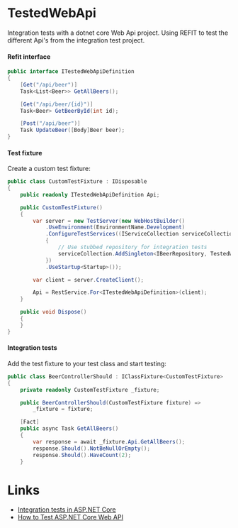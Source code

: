 # TestedWebApi

Integration tests with a dotnet core Web Api project. Using REFIT to test the different Api's from the integration test project.

#### Refit interface

```C#
public interface ITestedWebApiDefinition
{
    [Get("/api/beer")]
    Task<List<Beer>> GetAllBeers();

    [Get("/api/beer/{id}")]
    Task<Beer> GetBeerById(int id);

    [Post("/api/beer")]
    Task UpdateBeer([Body]Beer beer);
}
```

#### Test fixture

Create a custom test fixture:

```c#
public class CustomTestFixture : IDisposable
{
    public readonly ITestedWebApiDefinition Api;

    public CustomTestFixture()
    {
        var server = new TestServer(new WebHostBuilder()
            .UseEnvironment(EnvironmentName.Development)
            .ConfigureTestServices((IServiceCollection serviceCollection) =>
            {
                // Use stubbed repository for integration tests
                serviceCollection.AddSingleton<IBeerRepository, TestedWebApi.Stubs.Beers.BeerRepository>();
            })
            .UseStartup<Startup>());

        var client = server.CreateClient();

        Api = RestService.For<ITestedWebApiDefinition>(client);
    }

    public void Dispose()
    {
    }
}
```

#### Integration tests

Add the test fixture to your test class and start testing:

```c#
public class BeerControllerShould : IClassFixture<CustomTestFixture>
{
    private readonly CustomTestFixture _fixture;

    public BeerControllerShould(CustomTestFixture fixture) =>
        _fixture = fixture;

    [Fact]
    public async Task GetAllBeers()
    {
        var response = await _fixture.Api.GetAllBeers();
        response.Should().NotBeNullOrEmpty();
        response.Should().HaveCount(2);
    }
```

# Links

- [Integration tests in ASP.NET Core](https://docs.microsoft.com/en-us/aspnet/core/test/integration-tests?view=aspnetcore-2.2)
- [How to Test ASP.NET Core Web API](https://www.infoq.com/articles/testing-aspnet-core-web-api?utm_source=articles_about_net-core-series&utm_medium=link&utm_campaign=net-core-series)
